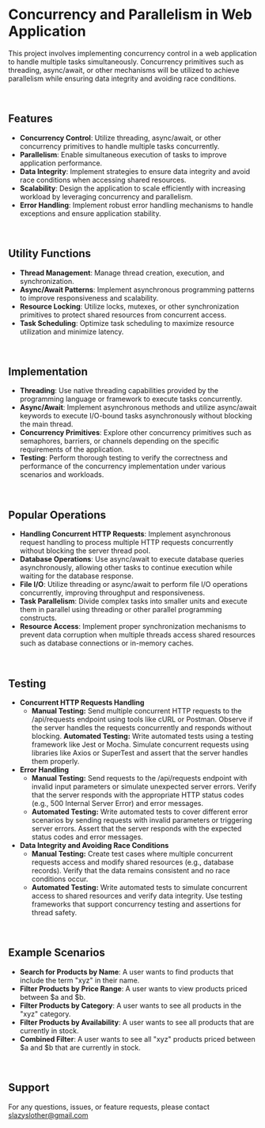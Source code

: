 # Concurrency and Parallelism in Web Application

This project involves implementing concurrency control in a web application to handle multiple tasks simultaneously. Concurrency primitives such as threading, async/await, or other mechanisms will be utilized to achieve parallelism while ensuring data integrity and avoiding race conditions.

<br/>

## Features

- __Concurrency Control__: Utilize threading, async/await, or other concurrency primitives to handle multiple tasks concurrently.
- __Parallelism__: Enable simultaneous execution of tasks to improve application performance.
- __Data Integrity__: Implement strategies to ensure data integrity and avoid race conditions when accessing shared resources.
- __Scalability__: Design the application to scale efficiently with increasing workload by leveraging concurrency and parallelism.
- __Error Handling__: Implement robust error handling mechanisms to handle exceptions and ensure application stability.

<br/>

## Utility Functions

- __Thread Management__: Manage thread creation, execution, and synchronization.
- __Async/Await Patterns__: Implement asynchronous programming patterns to improve responsiveness and scalability.
- __Resource Locking__: Utilize locks, mutexes, or other synchronization primitives to protect shared resources from concurrent access.
- __Task Scheduling__: Optimize task scheduling to maximize resource utilization and minimize latency.

<br/>

## Implementation

- __Threading__: Use native threading capabilities provided by the programming language or framework to execute tasks concurrently.
- __Async/Await__: Implement asynchronous methods and utilize async/await keywords to execute I/O-bound tasks asynchronously without blocking the main thread.
- __Concurrency Primitives__: Explore other concurrency primitives such as semaphores, barriers, or channels depending on the specific requirements of the application.
- __Testing__: Perform thorough testing to verify the correctness and performance of the concurrency implementation under various scenarios and workloads.

<br/>

## Popular Operations

- __Handling Concurrent HTTP Requests__: Implement asynchronous request handling to process multiple HTTP requests concurrently without blocking the server thread pool.
- __Database Operations__: Use async/await to execute database queries asynchronously, allowing other tasks to continue execution while waiting for the database response.
- __File I/O__: Utilize threading or async/await to perform file I/O operations concurrently, improving throughput and responsiveness.
- __Task Parallelism__: Divide complex tasks into smaller units and execute them in parallel using threading or other parallel programming constructs.
- __Resource Access__: Implement proper synchronization mechanisms to prevent data corruption when multiple threads access shared resources such as database connections or in-memory caches.

<br/>

## Testing

- __Concurrent HTTP Requests Handling__
  - **Manual Testing:** Send multiple concurrent HTTP requests to the /api/requests endpoint using tools like cURL or Postman. Observe if the server handles the requests concurrently and responds without blocking.
    **Automated Testing:** Write automated tests using a testing framework like Jest or Mocha. Simulate concurrent requests using libraries like Axios or SuperTest and assert that the server handles them properly.
- __Error Handling__
  - **Manual Testing:** Send requests to the /api/requests endpoint with invalid input parameters or simulate unexpected server errors. Verify that the server responds with the appropriate HTTP status codes (e.g., 500 Internal Server Error) and error messages.
  - **Automated Testing:** Write automated tests to cover different error scenarios by sending requests with invalid parameters or triggering server errors. Assert that the server responds with the expected status codes and error messages.
- __Data Integrity and Avoiding Race Conditions__
  - **Manual Testing:** Create test cases where multiple concurrent requests access and modify shared resources (e.g., database records). Verify that the data remains consistent and no race conditions occur.
  - **Automated Testing:** Write automated tests to simulate concurrent access to shared resources and verify data integrity. Use testing frameworks that support concurrency testing and assertions for thread safety.

<br/>

## Example Scenarios

- __Search for Products by Name__: A user wants to find products that include the term "xyz" in their name.
- __Filter Products by Price Range__: A user wants to view products priced between $a and $b.
- __Filter Products by Category__: A user wants to see all products in the "xyz" category.
- __Filter Products by Availability__: A user wants to see all products that are currently in stock.
- __Combined Filter__: A user wants to see all "xyz" products priced between $a and $b that are currently in stock.


<br/>

## Support

For any questions, issues, or feature requests, please contact slazyslother@gmail.com

